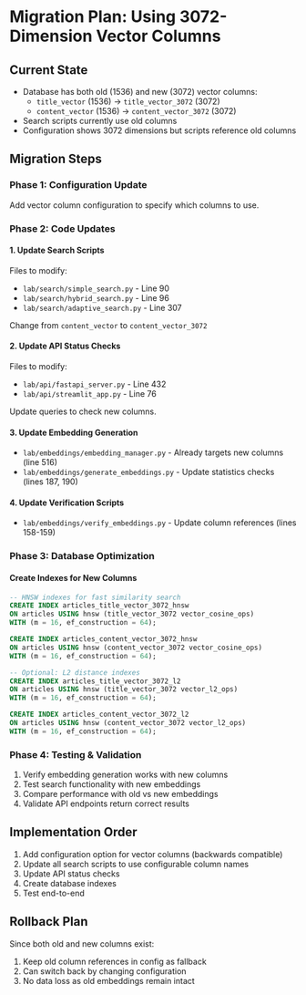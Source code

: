 # Migration Plan: Using 3072-Dimension Vector Columns

## Current State
- Database has both old (1536) and new (3072) vector columns:
  - `title_vector` (1536) → `title_vector_3072` (3072)
  - `content_vector` (1536) → `content_vector_3072` (3072)
- Search scripts currently use old columns
- Configuration shows 3072 dimensions but scripts reference old columns

## Migration Steps

### Phase 1: Configuration Update
Add vector column configuration to specify which columns to use.

### Phase 2: Code Updates

#### 1. Update Search Scripts
Files to modify:
- `lab/search/simple_search.py` - Line 90
- `lab/search/hybrid_search.py` - Line 96
- `lab/search/adaptive_search.py` - Line 307

Change from `content_vector` to `content_vector_3072`

#### 2. Update API Status Checks
Files to modify:
- `lab/api/fastapi_server.py` - Line 432
- `lab/api/streamlit_app.py` - Line 76

Update queries to check new columns.

#### 3. Update Embedding Generation
- `lab/embeddings/embedding_manager.py` - Already targets new columns (line 516)
- `lab/embeddings/generate_embeddings.py` - Update statistics checks (lines 187, 190)

#### 4. Update Verification Scripts
- `lab/embeddings/verify_embeddings.py` - Update column references (lines 158-159)

### Phase 3: Database Optimization

#### Create Indexes for New Columns
```sql
-- HNSW indexes for fast similarity search
CREATE INDEX articles_title_vector_3072_hnsw
ON articles USING hnsw (title_vector_3072 vector_cosine_ops)
WITH (m = 16, ef_construction = 64);

CREATE INDEX articles_content_vector_3072_hnsw
ON articles USING hnsw (content_vector_3072 vector_cosine_ops)
WITH (m = 16, ef_construction = 64);

-- Optional: L2 distance indexes
CREATE INDEX articles_title_vector_3072_l2
ON articles USING hnsw (title_vector_3072 vector_l2_ops)
WITH (m = 16, ef_construction = 64);

CREATE INDEX articles_content_vector_3072_l2
ON articles USING hnsw (content_vector_3072 vector_l2_ops)
WITH (m = 16, ef_construction = 64);
```

### Phase 4: Testing & Validation
1. Verify embedding generation works with new columns
2. Test search functionality with new embeddings
3. Compare performance with old vs new embeddings
4. Validate API endpoints return correct results

## Implementation Order
1. Add configuration option for vector columns (backwards compatible)
2. Update all search scripts to use configurable column names
3. Update API status checks
4. Create database indexes
5. Test end-to-end

## Rollback Plan
Since both old and new columns exist:
1. Keep old column references in config as fallback
2. Can switch back by changing configuration
3. No data loss as old embeddings remain intact